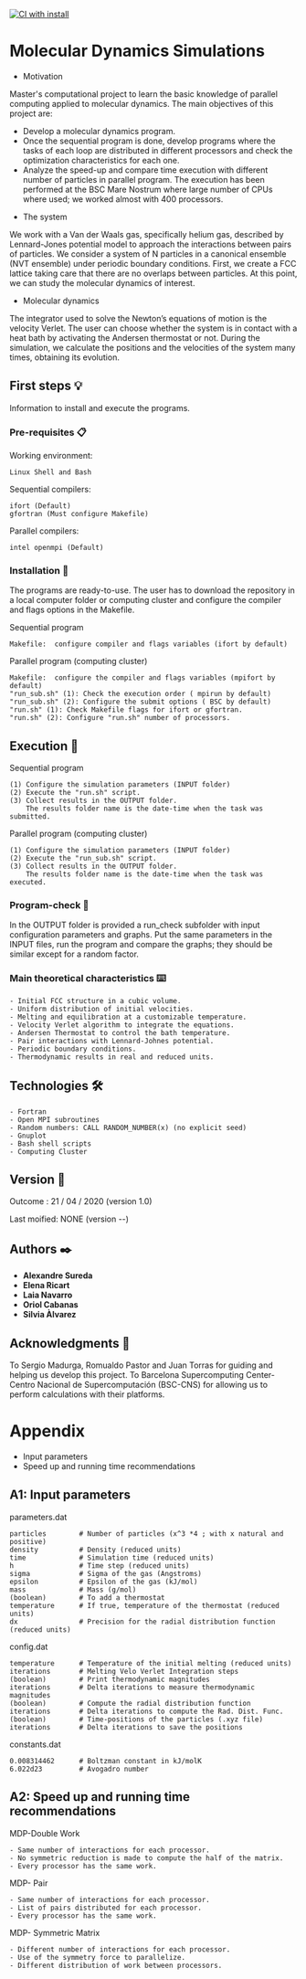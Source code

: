 
[![CI with install](https://github.com/Asureda/MPI-NVT/actions/workflows/ci_compile.yml/badge.svg)](https://github.com/Asureda/MPI-NVT/actions/workflows/ci_compile.yml)

# Molecular Dynamics Simulations

* Motivation

Master's computational project to learn the basic knowledge of parallel computing applied to molecular dynamics. 
The main objectives of this project are:
- Develop a molecular dynamics program.
- Once the sequential program is done, develop programs where the tasks of each loop are distributed in different processors and check the optimization characteristics for each one. 
- Analyze the speed-up and compare time execution with different number of particles in parallel program.
The execution has been performed at the BSC Mare Nostrum where large number of CPUs where used; we worked almost with 400 processors.

* The system

We work with a Van der Waals gas, specifically helium gas, described by Lennard-Jones potential model to approach the interactions between pairs of particles. We consider a system of N particles in a canonical ensemble (NVT ensemble) under periodic boundary conditions.
First, we create a FCC lattice taking care that there are no overlaps between particles. At this point, we can study the molecular dynamics of interest.

* Molecular dynamics

The integrator used to solve the Newton’s equations of motion is the velocity Verlet. The user can choose whether the system is in contact with a heat bath by activating the Andersen thermostat or not. During the simulation, we calculate the positions and the velocities of the system many times, obtaining its evolution.

## First steps 💡
Information to install and execute the programs.

### Pre-requisites 📋

Working environment:

```
Linux Shell and Bash
```

Sequential compilers:

```
ifort (Default)
gfortran (Must configure Makefile)
```

Parallel compilers:
```
intel openmpi (Default)
```

### Installation 🔧

The programs are ready-to-use. The user has to download the repository in a local computer folder or computing cluster and configure the compiler and flags options in the Makefile.

Sequential program
```
Makefile:  configure compiler and flags variables (ifort by default)

```
Parallel program (computing cluster)
```
Makefile:  configure the compiler and flags variables (mpifort by default)
"run_sub.sh" (1): Check the execution order ( mpirun by default)
"run_sub.sh" (2): Configure the submit options ( BSC by default)
"run.sh" (1): Check Makefile flags for ifort or gfortran.
"run.sh" (2): Configure "run.sh" number of processors.

```

## Execution 🚀

Sequential program
```
(1) Configure the simulation parameters (INPUT folder)
(2) Execute the "run.sh" script.
(3) Collect results in the OUTPUT folder.
    The results folder name is the date-time when the task was submitted.

```
Parallel program (computing cluster)
```
(1) Configure the simulation parameters (INPUT folder)
(2) Execute the "run_sub.sh" script.
(3) Collect results in the OUTPUT folder.
    The results folder name is the date-time when the task was executed.
```
### Program-check 🔎

In the OUTPUT folder is provided a run_check subfolder with input configuration parameters and graphs. 
Put the same parameters in the INPUT files, run the program and compare the graphs; they should be similar except for a random factor.

### Main theoretical characteristics ⌨️

```
- Initial FCC structure in a cubic volume.
- Uniform distribution of initial velocities.
- Melting and equilibration at a customizable temperature.
- Velocity Verlet algorithm to integrate the equations.
- Andersen Thermostat to control the bath temperature.
- Pair interactions with Lennard-Johnes potential.
- Periodic boundary conditions.
- Thermodynamic results in real and reduced units.
```

## Technologies 🛠️

```
- Fortran
- Open MPI subroutines
- Random numbers: CALL RANDOM_NUMBER(x) (no explicit seed)
- Gnuplot
- Bash shell scripts
- Computing Cluster
```

## Version 📌

Outcome : 21 / 04 / 2020 (version 1.0)

Last moified:  NONE (version --)

## Authors ✒️

* **Alexandre Sureda**
* **Elena Ricart**
* **Laia Navarro**
* **Oriol Cabanas**
* **Silvia Àlvarez**


## Acknowledgments 🎁

To Sergio Madurga, Romualdo Pastor and Juan Torras for guiding and helping us develop this project.
To Barcelona Supercomputing Center-Centro Nacional de Supercomputación (BSC-CNS) for allowing us to perform calculations with their platforms.

# Appendix
* Input parameters
* Speed up and running time recommendations
## A1: Input parameters
parameters.dat
```
particles        # Number of particles (x^3 *4 ; with x natural and positive)
density          # Density (reduced units)
time             # Simulation time (reduced units)
h                # Time step (reduced units)
sigma            # Sigma of the gas (Angstroms)
epsilon          # Epsilon of the gas (kJ/mol)
mass             # Mass (g/mol)
(boolean)        # To add a thermostat
temperature      # If true, temperature of the thermostat (reduced units)
dx               # Precision for the radial distribution function (reduced units)
```
config.dat
```
temperature      # Temperature of the initial melting (reduced units)
iterations       # Melting Velo Verlet Integration steps
(boolean)        # Print thermodynamic magnitudes
iterations       # Delta iterations to measure thermodynamic magnitudes
(boolean)        # Compute the radial distribution function
iterations       # Delta iterations to compute the Rad. Dist. Func.
(boolean)        # Time-positions of the particles (.xyz file)
iterations       # Delta iterations to save the positions
```
constants.dat
```
0.008314462      # Boltzman constant in kJ/molK
6.022d23         # Avogadro number
```
## A2: Speed up and running time recommendations
MDP-Double Work
```
- Same number of interactions for each processor. 
- No symmetric reduction is made to compute the half of the matrix.
- Every processor has the same work.
```
MDP- Pair
```
- Same number of interactions for each processor.
- List of pairs distributed for each processor.
- Every processor has the same work.
```
MDP- Symmetric Matrix
```
- Different number of interactions for each processor.
- Use of the symmetry force to parallelize.
- Different distribution of work between processors.
```


